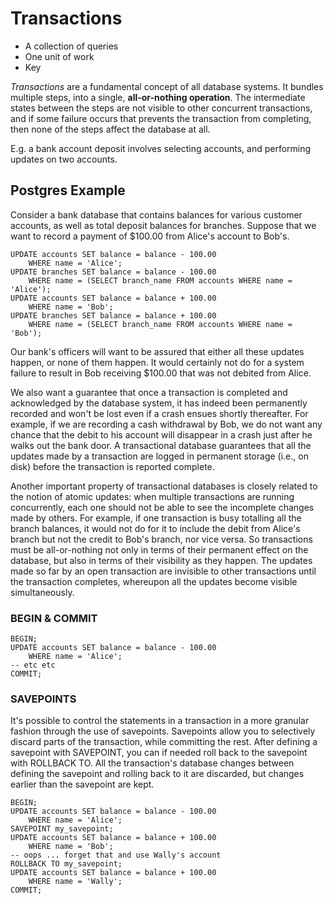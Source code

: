 # Transactions

* A collection of queries
* One unit of work
* Key 

_Transactions_ are a fundamental concept of all database systems. It bundles multiple steps, into a single, __all-or-nothing operation__. The intermediate states between the steps are not visible to other concurrent transactions, and if some failure occurs that prevents the transaction from completing, then none of the steps affect the database at all.

E.g. a bank account deposit involves selecting accounts, and performing updates on two accounts.

## Postgres Example

Consider a bank database that contains balances for various customer accounts, as well as total deposit balances for branches. Suppose that we want to record a payment of $100.00 from Alice's account to Bob's.

```
UPDATE accounts SET balance = balance - 100.00
    WHERE name = 'Alice';
UPDATE branches SET balance = balance - 100.00
    WHERE name = (SELECT branch_name FROM accounts WHERE name = 'Alice');
UPDATE accounts SET balance = balance + 100.00
    WHERE name = 'Bob';
UPDATE branches SET balance = balance + 100.00
    WHERE name = (SELECT branch_name FROM accounts WHERE name = 'Bob');
```

Our bank's officers will want to be assured that either all these updates happen, or none of them happen. It would certainly not do for a system failure to result in Bob receiving $100.00 that was not debited from Alice.

We also want a guarantee that once a transaction is completed and acknowledged by the database system, it has indeed been permanently recorded and won't be lost even if a crash ensues shortly thereafter. For example, if we are recording a cash withdrawal by Bob, we do not want any chance that the debit to his account will disappear in a crash just after he walks out the bank door. A transactional database guarantees that all the updates made by a transaction are logged in permanent storage (i.e., on disk) before the transaction is reported complete.

Another important property of transactional databases is closely related to the notion of atomic updates: when multiple transactions are running concurrently, each one should not be able to see the incomplete changes made by others. For example, if one transaction is busy totalling all the branch balances, it would not do for it to include the debit from Alice's branch but not the credit to Bob's branch, nor vice versa. So transactions must be all-or-nothing not only in terms of their permanent effect on the database, but also in terms of their visibility as they happen. The updates made so far by an open transaction are invisible to other transactions until the transaction completes, whereupon all the updates become visible simultaneously.

### BEGIN & COMMIT

```
BEGIN;
UPDATE accounts SET balance = balance - 100.00
    WHERE name = 'Alice';
-- etc etc
COMMIT;
```

### SAVEPOINTS

It's possible to control the statements in a transaction in a more granular fashion through the use of savepoints. Savepoints allow you to selectively discard parts of the transaction, while committing the rest. After defining a savepoint with SAVEPOINT, you can if needed roll back to the savepoint with ROLLBACK TO. All the transaction's database changes between defining the savepoint and rolling back to it are discarded, but changes earlier than the savepoint are kept.

```
BEGIN;
UPDATE accounts SET balance = balance - 100.00
    WHERE name = 'Alice';
SAVEPOINT my_savepoint;
UPDATE accounts SET balance = balance + 100.00
    WHERE name = 'Bob';
-- oops ... forget that and use Wally's account
ROLLBACK TO my_savepoint;
UPDATE accounts SET balance = balance + 100.00
    WHERE name = 'Wally';
COMMIT;
```